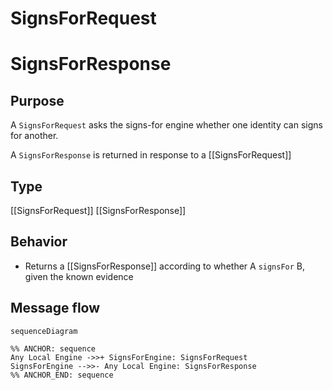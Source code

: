 <div class="message">

# SignsForRequest
# SignsForResponse

## Purpose

<!-- --8<-- [start:purpose] -->
A `SignsForRequest` asks the signs-for engine whether one identity can signs for another.

A `SignsForResponse` is returned in response to a [[SignsForRequest]]
<!-- --8<-- [end:purpose] -->

## Type

<!-- --8<-- [start:type] -->
[[SignsForRequest]]
[[SignsForResponse]]
<!-- --8<-- [end:type] -->

## Behavior

<!-- --8<-- [start:behavior] -->
- Returns a [[SignsForResponse]] according to whether A `signsFor` B, given the known evidence
<!-- --8<-- [end:behavior] -->

## Message flow

<!-- --8<-- [start:messages] -->
```mermaid
sequenceDiagram

%% ANCHOR: sequence
Any Local Engine ->>+ SignsForEngine: SignsForRequest
SignsForEngine -->>- Any Local Engine: SignsForResponse
%% ANCHOR_END: sequence
```
<!-- --8<-- [end:messages] -->

</div>